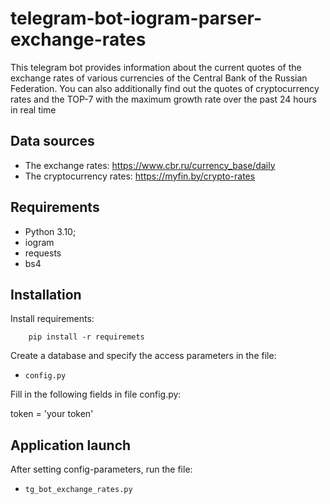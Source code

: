 # telegram-bot-iogram-parser-exchange-rates

This telegram bot provides information about the current quotes of the exchange rates of various currencies of the Central Bank of the Russian Federation.
You can also additionally find out the quotes of cryptocurrency rates and the TOP-7 with the maximum growth rate over the past 24 hours in real time

## Data sources
* The exchange rates: https://www.cbr.ru/currency_base/daily
* The cryptocurrency rates: https://myfin.by/crypto-rates


## Requirements
* Python 3.10;
* iogram
* requests
* bs4

## Installation
Install requirements:

        pip install -r requiremets

Create a database and specify the access parameters in the file:

* `config.py`

Fill in the following fields in file config.py:

token = 'your token'

## Application launch
After setting config-parameters, run the file:

* `tg_bot_exchange_rates.py`
